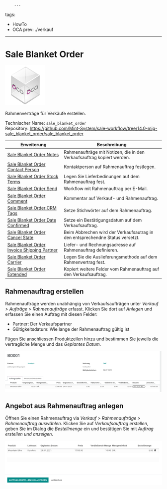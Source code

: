 		---
tags:
- HowTo
- OCA
prev: ./verkauf
---
# Sale Blanket Order
![icon_oca_app](assets/icon_oca_app.png)

Rahmenverträge für Verkäufe erstellen.

Technischer Name: `sale_blanket_order`\
Repository: <https://github.com/Mint-System/sale-workflow/tree/14.0-mig-sale_blanket_order/sale_blanket_order>

| Erweiterung                                                                                             | Beschreibung                                                                  |
| ------------------------------------------------------------------------------------------------------- | ----------------------------------------------------------------------------- |
| [Sale Blanket Order Notes](Sale%20Blanket%20Order%20Notes.md)                                           | Rahmenaufträge mit Notizen, die in den Verkaufsauftrag kopiert werden.        |
| [Sale Blanket Order Contact Person](Sale%20Blanket%20Order%20Contact%20Person.md)                       | Kontaktperson auf Rahmenauftrag festlegen.                                    |
| [Sale Blanket Order Stock Terms](Sale%20Blanket%20Order%20Stock%20Terms.md)                             | Legen Sie Lieferbedinungen auf dem Rahmenauftrag fest.                        |
| [Sale Blanket Order Send](Sale%20Blanket%20Order%20Send.md)                                             | Workflow mit Rahmenauftrag per E-Mail.                                        |
| [Sale Blanket Order Comment](Sale%20Blanket%20Order%20Comment.md)                                       | Kommentar auf Verkauf- und Rahmenauftrag.                                     |
| [Sale Blanket Order CRM Tags](Sale%20Blanket%20Order%20CRM%20Tags.md)                                   | Setze Stichwörter auf dem Rahmenauftrag.                                      |
| [Sale Blanket Order Date Confirmed](Sale%20Blanket%20Order%20Date%20Confirmed.md)                       | Setze ein Bestätigungsdatum auf dem Verkaufsauftrag.                          |
| [Sale Blanket Order Cancel State](Sale%20Blanket%20Order%20Cancel%20State.md)                           | Beim Abbrechen wird der Verkaufsautrag in den entsprechendne Status versetzt. |
| [Sale Blanket Order Invoice Shipping Partner](Sale%20Blanket%20Order%20Invoice%20Shipping%20Partner.md) | Liefer- und Rechnungsadresse auf Rahmenauftrag definieren.                    |
| [Sale Blanket Order Carrier](Sale%20Blanket%20Order%20Carrier.md)                                       | Legen Sie die Auslieferungsmethode auf dem Rahmenvertrag fest.                |
| [Sale Blanket Order Extended](Sale%20Blanket%20Order%20Extended.md)                                     | Kopiert weitere Felder vom Rahmenauftrag auf den Verkaufsauftrag.

## Rahmenauftrag erstellen

Rahmenaufträge werden unabhängig von Verkaufsaufträgen unter *Verkauf > Aufträge > Rahmenaufträge* erfasst. Klicken Sie dort auf *Anlegen* und erfassen Sie einen Auftrag mit diesen Felder:

* Partner: Der Verkaufspartner
* Gültigkeitsdatum: Wie lange der Rahmenauftrag gültig ist

Fügen Sie anschliessen Produktzeilen hinzu und bestimmen Sie jeweils die vertragliche Menge und das *Geplantes Datum*.

![](assets/Sale%20Blanket%20Order%20Beispiel%20Rahmenauftrag.png)

## Angebot aus Rahmenauftrag anlegen

Öffnen Sie einen Rahmenauftrag via *Verkauf > Rahmenaufträge > Rahmenauftrag auswählen*. Klicken Sie auf *Verkaufsauftrag erstellen*, geben Sie im Dialog die  *Bestellmenge* ein und bestätigen Sie mit *Auftrag erstellen und anzeigen*.

![](assets/Sale%20Blanket%20Order%20Dialog.png)
